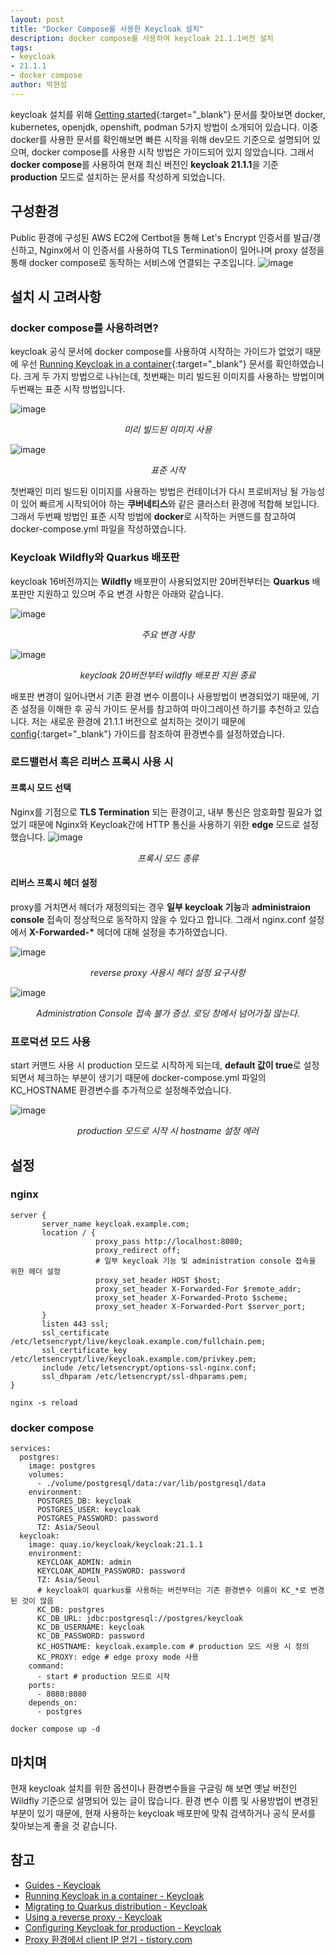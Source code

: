 ```yaml
---
layout: post
title: "Docker Compose를 사용한 Keycloak 설치"
description: docker compose를 사용하여 keycloak 21.1.1버전 설치
tags:
- keycloak
- 21.1.1
- docker compose
author: 박현성
---
```


keycloak 설치를 위해 [Getting started](https://www.keycloak.org/guides#getting-started){:target="_blank"} 문서를 찾아보면 docker, kubernetes, openjdk, openshift, podman 5가지 방법이 소개되어 있습니다. 이중 docker를 사용한 문서를 확인해보면 빠른 시작을 위해 dev모드 기준으로 설명되어 있으며, docker compose를 사용한 시작 방법은 가이드되어 있지 않았습니다. 그래서 **docker compose**를 사용하여 현재 최신 버전인 **keycloak 21.1.1**을 기준 **production** 모드로 설치하는 문서를 작성하게 되었습니다.

## 구성환경
Public 환경에 구성된 AWS EC2에 Certbot을 통해 Let's Encrypt 인증서를 발급/갱신하고, Nginx에서 이 인증서를 사용하여 TLS Termination이 일어나며 proxy 설정을 통해 docker compose로 동작하는 서비스에 연결되는 구조입니다.
![image](https://github.com/KuberixEnterprise/kuberixenterprise.github.io/assets/92906503/4e21447b-4af7-48ab-9b2f-5add4a8200b4)

## 설치 시 고려사항

### docker compose를 사용하려면?
keycloak 공식 문서에 docker compose를 사용하여 시작하는 가이드가 없었기 때문에 우선 [Running Keycloak in a container](https://www.keycloak.org/server/containers){:target="_blank"} 문서를 확인하였습니다. 크게 두 가지 방법으로 나뉘는데, 첫번째는 미리 빌드된 이미지를 사용하는 방법이며 두번째는 표준 시작 방법입니다.

![image](https://github.com/KuberixEnterprise/kuberixenterprise.github.io/assets/92906503/b3d588f6-9d04-45ca-b555-cd7499c436bb)
*<center>미리 빌드된 이미지 사용</center>*

![image](https://github.com/KuberixEnterprise/kuberixenterprise.github.io/assets/92906503/c6d134f8-77de-475a-8078-2cb4e100aae8)
*<center>표준 시작</center>*

첫번째인 미리 빌드된 이미지를 사용하는 방법은 컨테이너가 다시 프로비저닝 될 가능성이 있어 빠르게 시작되어야 하는 **쿠버네티스**와 같은 클러스터 환경에 적합해 보입니다. 그래서 두번째 방법인 표준 시작 방법에 **docker**로 시작하는 커맨드를 참고하여 docker-compose.yml 파일을 작성하였습니다.

### Keycloak Wildfly와 Quarkus 배포판
keycloak 16버전까지는 **Wildfly** 배포판이 사용되었지만 20버전부터는 **Quarkus** 배포판만 지원하고 있으며 주요 변경 사항은 아래와 같습니다.

![image](https://github.com/KuberixEnterprise/kuberixenterprise.github.io/assets/92906503/6cdfc419-2b10-4105-bfae-9dc520d23b80)
*<center>주요 변경 사항</center>*

![image](https://github.com/KuberixEnterprise/kuberixenterprise.github.io/assets/92906503/48e2f1cb-cd86-4f5a-8d10-312727ddaff4)*<center>keycloak 20버전부터 wildfly 배포판 지원 종료</center>*

배포판 변경이 일어나면서 기존 환경 변수 이름이나 사용방법이 변경되었기 때문에, 기존 설정을 이해한 후 공식 가이드 문서를 참고하여 마이그레이션 하기를 추천하고 있습니다. 저는 새로운 환경에 21.1.1 버전으로 설치하는 것이기 때문에 [config](https://www.keycloak.org/server/all-config){:target="_blank"} 가이드를 참조하여 환경변수를 설정하였습니다.

### 로드밸런서 혹은 리버스 프록시 사용 시
#### 프록시 모드 선택
Nginx를 기점으로 **TLS Termination** 되는 환경이고, 내부 통신은 암호화할 필요가 없었기 때문에 Nginx와 Keycloak간에 HTTP 통신을 사용하기 위한 **edge** 모드로 설정했습니다.
![image](https://github.com/KuberixEnterprise/kuberixenterprise.github.io/assets/92906503/8e1b5cc0-e19f-4084-b9c0-ad3dda0d09db)
*<center>프록시 모드 종류</center>*

#### 리버스 프록시 헤더 설정
proxy를 거치면서 헤더가 재정의되는 경우 **일부 keycloak 기능**과 **administraion console** 접속이 정상적으로 동작하지 않을 수 있다고 합니다. 그래서 nginx.conf 설정에서 __X-Forwarded-*__ 헤더에 대해 설정을 추가하였습니다.

![image](https://github.com/KuberixEnterprise/kuberixenterprise.github.io/assets/92906503/2f0f32af-e05e-4b38-9627-fe758c37f9ce)
*<center>reverse proxy 사용시 헤더 설정 요구사항</center>*

![image](https://github.com/KuberixEnterprise/kuberixenterprise.github.io/assets/92906503/e4ac020b-0050-4f2f-8c3d-8afb5c48daaf)
*<center>Administration Console 접속 불가 증상. 로딩 창에서 넘어가질 않는다.</center>*

### 프로덕션 모드 사용
start 커맨드 사용 시 production 모드로 시작하게 되는데, **default 값이 true**로 설정되면서 체크하는 부분이 생기기 때문에 docker-compose.yml 파일의 KC_HOSTNAME 환경변수를 추가적으로 설정해주었습니다.

![image](https://github.com/KuberixEnterprise/kuberixenterprise.github.io/assets/92906503/f8b33191-8ce6-4a09-aebc-f886fc316aaf)
*<center>production 모드로 시작 시 hostname 설정 에러</center>*

## 설정
### nginx
```
server {
       server_name keycloak.example.com;
       location / {
                   proxy_pass http://localhost:8080;
                   proxy_redirect off;
                   # 일부 keycloak 기능 및 administration console 접속을 위한 헤더 설정
                   proxy_set_header HOST $host;
                   proxy_set_header X-Forwarded-For $remote_addr;
                   proxy_set_header X-Forwarded-Proto $scheme;
                   proxy_set_header X-Forwarded-Port $server_port;
       }
       listen 443 ssl;
       ssl_certificate  /etc/letsencrypt/live/keycloak.example.com/fullchain.pem;
       ssl_certificate_key  /etc/letsencrypt/live/keycloak.example.com/privkey.pem;
       include /etc/letsencrypt/options-ssl-nginx.conf;
       ssl_dhparam /etc/letsencrypt/ssl-dhparams.pem;
}
```
```
nginx -s reload
```

### docker compose
```
services:
  postgres:
    image: postgres
    volumes:
      - ./volume/postgresql/data:/var/lib/postgresql/data
    environment:
      POSTGRES_DB: keycloak
      POSTGRES_USER: keycloak
      POSTGRES_PASSWORD: password
      TZ: Asia/Seoul
  keycloak:
    image: quay.io/keycloak/keycloak:21.1.1
    environment:
      KEYCLOAK_ADMIN: admin
      KEYCLOAK_ADMIN_PASSWORD: password
      TZ: Asia/Seoul
      # keycloak이 quarkus를 사용하는 버전부터는 기존 환경변수 이름이 KC_*로 변경된 것이 많음
      KC_DB: postgres
      KC_DB_URL: jdbc:postgresql://postgres/keycloak
      KC_DB_USERNAME: keycloak
      KC_DB_PASSWORD: password
      KC_HOSTNAME: keycloak.example.com # production 모드 사용 시 정의
      KC_PROXY: edge # edge proxy mode 사용
    command:
      - start # production 모드로 시작
    ports:
      - 8080:8080
    depends_on:
      - postgres
```
```
docker compose up -d
```

## 마치며

현재 keycloak 설치를 위한 옵션이나 환경변수들을 구글링 해 보면 옛날 버전인 Wildfly 기준으로 설명되어 있는 글이 많습니다. 환경 변수 이름 및 사용방법이 변경된 부분이 있기 때문에, 현재 사용하는 keycloak 배포판에 맞춰 검색하거나 공식 문서를 찾아보는게 좋을 것 같습니다.

## 참고
* [Guides - Keycloak](https://www.keycloak.org/guides#getting-started)
* [Running Keycloak in a container - Keycloak](https://www.keycloak.org/server/containers)
* [Migrating to Quarkus distribution - Keycloak](https://www.keycloak.org/migration/migrating-to-quarkus)
* [Using a reverse proxy - Keycloak](https://www.keycloak.org/server/reverseproxy#_proxy_modes)
* [Configuring Keycloak for production - Keycloak](https://www.keycloak.org/server/configuration-production)
* [Proxy 환경에서 client IP 얻기 - tistory.com](https://cornswrold.tistory.com/442)